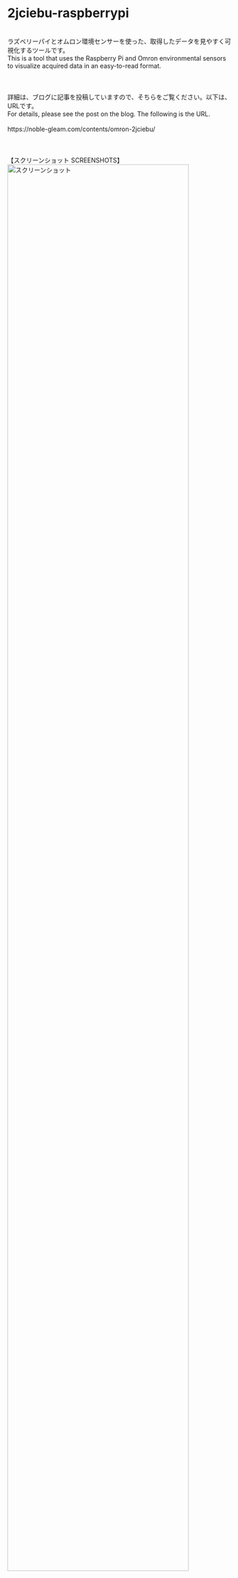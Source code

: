 # 2jciebu-raspberrypi
<br>
ラズベリーパイとオムロン環境センサーを使った、取得したデータを見やすく可視化するツールです。
<br>
This is a tool that uses the Raspberry Pi and Omron environmental sensors to visualize acquired data in an easy-to-read format.
<br><br><br><br>
詳細は、ブログに記事を投稿していますので、そちらをご覧ください。以下は、URLです。
<br>
For details, please see the post on the blog. The following is the URL.
<br><br>
https://noble-gleam.com/contents/omron-2jciebu/
<br><br><br><br>
【スクリーンショット SCREENSHOTS】
<br>
<img src="https://noble-gleam.com/contents/omron-2jciebu/articleImage/ohsi5ec6zbnhr0ku017z0zygp.png" alt="スクリーンショット" style="width:90%;">
